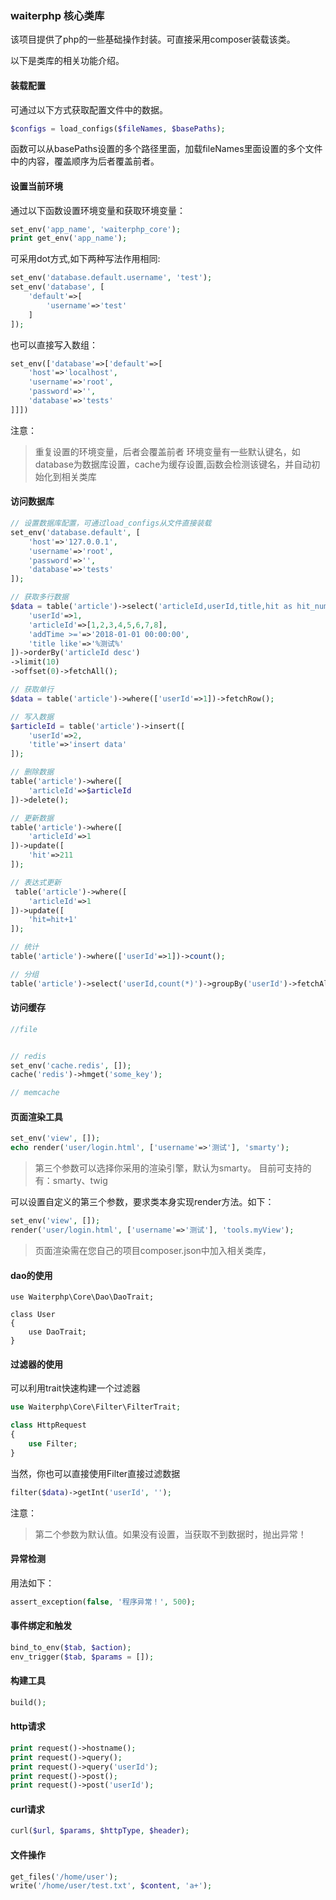 ### waiterphp 核心类库

该项目提供了php的一些基础操作封装。可直接采用composer装载该类。

以下是类库的相关功能介绍。

#### 装载配置
可通过以下方式获取配置文件中的数据。
```php
$configs = load_configs($fileNames, $basePaths);
```
函数可以从basePaths设置的多个路径里面，加载fileNames里面设置的多个文件中的内容，覆盖顺序为后者覆盖前者。


#### 设置当前环境
通过以下函数设置环境变量和获取环境变量：
```php
set_env('app_name', 'waiterphp_core');
print get_env('app_name');
```

 可采用dot方式,如下两种写法作用相同:
 
```php
set_env('database.default.username', 'test');
set_env('database', [
	'default'=>[
		'username'=>'test'
	]
]);
```
也可以直接写入数组：
```php
set_env(['database'=>['default'=>[
	'host'=>'localhost',
	'username'=>'root',
	'password'=>'',
	'database'=>'tests'
]]])
```
注意：
> 重复设置的环境变量，后者会覆盖前者
> 环境变量有一些默认键名，如database为数据库设置，cache为缓存设置,函数会检测该键名，并自动初始化到相关类库


#### 访问数据库

```php
// 设置数据库配置，可通过load_configs从文件直接装载
set_env('database.default', [
	'host'=>'127.0.0.1', 
	'username'=>'root', 
	'password'=>'', 
	'database'=>'tests'
]);

// 获取多行数据
$data = table('article')->select('articleId,userId,title,hit as hit_num')->where([
	'userId'=>1,
	'articleId'=>[1,2,3,4,5,6,7,8],
	'addTime >='=>'2018-01-01 00:00:00',
	'title like'=>'%测试%'
])->orderBy('articleId desc')
->limit(10)
->offset(0)->fetchAll();

// 获取单行
$data = table('article')->where(['userId'=>1])->fetchRow();

// 写入数据
$articleId = table('article')->insert([
	'userId'=>2,
	'title'=>'insert data'
]);

// 删除数据
table('article')->where([
	'articleId'=>$articleId
])->delete();

// 更新数据
table('article')->where([
	'articleId'=>1
])->update([
	'hit'=>211
]);

// 表达式更新
 table('article')->where([
	'articleId'=>1
])->update([
	'hit=hit+1'
]);

// 统计 
table('article')->where(['userId'=>1])->count();

// 分组
table('article')->select('userId,count(*)')->groupBy('userId')->fetchAll();
```
#### 访问缓存

```php
//file


// redis
set_env('cache.redis', []);
cache('redis')->hmget('some_key');

// memcache

```

#### 页面渲染工具
```php
set_env('view', []);
echo render('user/login.html', ['username'=>'测试'], 'smarty');
```
> 第三个参数可以选择你采用的渲染引擎，默认为smarty。
> 目前可支持的有：smarty、twig

可以设置自定义的第三个参数，要求类本身实现render方法。如下：
```php
set_env('view', []);
render('user/login.html', ['username'=>'测试'], 'tools.myView');
```

> 页面渲染需在您自己的项目composer.json中加入相关类库，

#### dao的使用
```
use Waiterphp\Core\Dao\DaoTrait;

class User
{
	use DaoTrait;
}
```

#### 过滤器的使用
可以利用trait快速构建一个过滤器
```php
use Waiterphp\Core\Filter\FilterTrait;

class HttpRequest
{
	use Filter;
}
```
当然，你也可以直接使用Filter直接过滤数据
```php
filter($data)->getInt('userId', '');
```
注意：
>  第二个参数为默认值。如果没有设置，当获取不到数据时，抛出异常！

#### 异常检测
用法如下：
```php
assert_exception(false, '程序异常！', 500);
```
#### 事件绑定和触发
```php
bind_to_env($tab, $action);
env_trigger($tab, $params = []);
```
#### 构建工具
```php
build();
```

#### http请求

```php
print request()->hostname();
print request()->query();
print request()->query('userId');
print request()->post();
print request()->post('userId');
```

#### curl请求

```php
curl($url, $params, $httpType, $header);
```

#### 文件操作
```php
get_files('/home/user');
write('/home/user/test.txt', $content, 'a+');
```